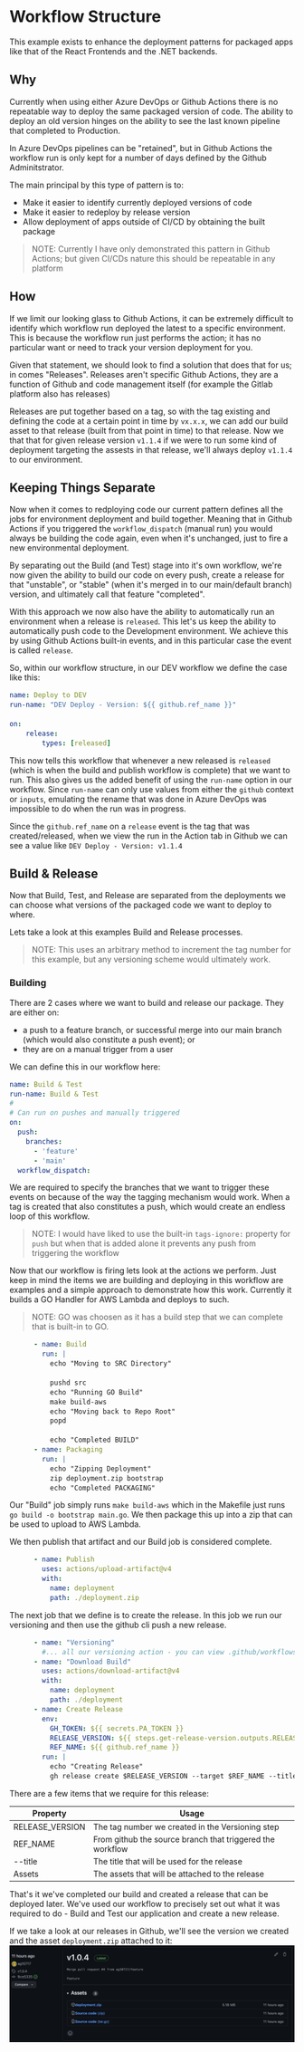 # Workflow Structure

This example exists to enhance the deployment patterns for packaged apps like that of the React Frontends and the .NET backends.

## Why

Currently when using either Azure DevOps or Github Actions there is no repeatable way to deploy the same packaged version of code. The ability to deploy an old version hinges on the ability to see the last known pipeline that completed to Production.

In Azure DevOps pipelines can be "retained", but in Github Actions the workflow run is only kept for a number of days defined by the Github Adminitstrator.

The main principal by this type of pattern is to:

* Make it easier to identify currently deployed versions of code
* Make it easier to redeploy by release version
* Allow deployment of apps outside of CI/CD by obtaining the built package

> NOTE: Currently I have only demonstrated this pattern in Github Actions; but given CI/CDs nature this should be repeatable in any platform

## How

If we limit our looking glass to Github Actions, it can be extremely difficult to identify which workflow run deployed the latest to a specific environment. This is because the workflow run just performs the action; it has no particular want or need to track your version deployment for you.

Given that statement, we should look to find a solution that does that for us; in comes "Releases". Releases aren't specific Github Actions, they are a function of Github and code management itself (for example the Gitlab platform also has releases)

Releases are put together based on a tag, so with the tag existing and defining the code at a certain point in time by `vx.x.x`, we can add our build asset to that release (built from that point in time) to that release. Now we that that for given release version `v1.1.4` if we were to run some kind of deployment targeting the assests in that release, we'll always deploy `v1.1.4` to our environment.

## Keeping Things Separate

Now when it comes to redploying code our current pattern defines all the jobs for environment deployment and build together. Meaning that in Github Actions if you triggered the `workflow_dispatch` (manual run) you would always be building the code again, even when it's unchanged, just to fire a new environmental deployment.

By separating out the Build (and Test) stage into it's own workflow, we're now given the ability to build our code on every push, create a release for that "unstable", or "stable" (when it's merged in to our main/default branch) version, and ultimately call that feature "completed".

With this approach we now also have the ability to automatically run an environment when a release is `released`. This let's us keep the ability to automatically push code to the Development environment. We achieve this by using Github Actions built-in events, and in this particular case the event is called `release`.

So, within our workflow structure, in our DEV workflow we define the case like this:

```yaml
name: Deploy to DEV
run-name: "DEV Deploy - Version: ${{ github.ref_name }}"

on:
    release:
        types: [released]
```

This now tells this workflow that whenever a new released is `released` (which is when the build and publish workflow is complete) that we want to run. This also gives us the added benefit of using the `run-name` option in our workflow. Since `run-name` can only use values from either the `github` context or `inputs`, emulating the rename that was done in Azure DevOps was impossible to do when the run was in progress.

Since the `github.ref_name` on a `release` event is the tag that was created/released, when we view the run in the Action tab in Github we can see a value like `DEV Deploy - Version: v1.1.4`

## Build & Release

Now that Build, Test, and Release are separated from the deployments we can choose what versions of the packaged code we want to deploy to where.

Lets take a look at this examples Build and Release processes.

> NOTE: This uses an arbitrary method to increment the tag number for this example, but any versioning scheme would ultimately work.

### Building

There are 2 cases where we want to build and release our package. They are either on:

* a push to a feature branch, or successful merge into our main branch (which would also constitute a push event); or
* they are on a manual trigger from a user

We can define this in our workflow here:

```yaml
name: Build & Test
run-name: Build & Test
#
# Can run on pushes and manually triggered
on:
  push:
    branches:
      - 'feature'
      - 'main'
  workflow_dispatch:
```

We are required to specify the branches that we want to trigger these events on because of the way the tagging mechanism would work. When a tag is created that also constitutes a push, which would create an endless loop of this workflow.

> NOTE: I would have liked to use the built-in `tags-ignore:` property for `push` but when that is added alone it prevents any push from triggering the workflow

Now that our workflow is firing lets look at the actions we perform. Just keep in mind the items we are building and deploying in this workflow are examples and a simple approach to demonstrate how this work. Currently it builds a GO Handler for AWS Lambda and deploys to such.

> NOTE: GO was choosen as it has a build step that we can complete that is built-in to GO.

```yaml
      - name: Build
        run: |
          echo "Moving to SRC Directory"

          pushd src
          echo "Running GO Build"
          make build-aws
          echo "Moving back to Repo Root"
          popd

          echo "Completed BUILD"
      - name: Packaging
        run: |
          echo "Zipping Deployment"
          zip deployment.zip bootstrap
          echo "Completed PACKAGING"
```

Our "Build" job simply runs `make build-aws` which in the Makefile just runs `go build -o bootstrap main.go`. We then package this up into a zip that can be used to upload to AWS Lambda.

We then publish that artifact and our Build job is considered complete.

```yaml
      - name: Publish
        uses: actions/upload-artifact@v4
        with:
          name: deployment
          path: ./deployment.zip
```

The next job that we define is to create the release. In this job we run our versioning and then use the github cli push a new release.

```yaml
      - name: "Versioning"
        #... all our versioning action - you can view .github/workflows/build-and-test.yaml to see the full script
      - name: "Download Build"
        uses: actions/download-artifact@v4
        with:
          name: deployment
          path: ./deployment
      - name: Create Release
        env:
          GH_TOKEN: ${{ secrets.PA_TOKEN }}
          RELEASE_VERSION: ${{ steps.get-release-version.outputs.RELEASE_VERSION }}
          REF_NAME: ${{ github.ref_name }}
        run: |
          echo "Creating Release"
          gh release create $RELEASE_VERSION --target $REF_NAME --title $RELEASE_VERSION './deployment/deployment.zip'
```

There are a few items that we require for this release:

| Property | Usage |
|----------|-------|
| RELEASE_VERSION | The tag number we created in the Versioning step |
| REF_NAME | From github the source branch that triggered the workflow |
| --title | The title that will be used for the release |
| Assets | The assets that will be attached to the release |

That's it we've completed our build and created a release that can be deployed later. We've used our workflow to precisely set out what it was required to do - Build and Test our application and create a new release.

If we take a look at our releases in Github, we'll see the version we created and the asset `deployment.zip` attached to it:
![releases](./images/github-releases.png)


